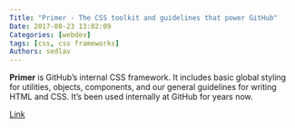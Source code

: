 ```yaml
---
Title: "Primer - The CSS toolkit and guidelines that power GitHub"
Date: 2017-08-23 13:02:09
Categories: [webdev]
tags: [css, css frameworks]
Authors: sedlav
---
```


**Primer** is GitHub’s internal CSS framework. It includes basic global styling for utilities, objects, components, and our general guidelines for writing HTML and CSS. It’s been used internally at GitHub for years now.

[Link](http://primercss.io/)
